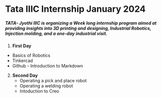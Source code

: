 # Tata IIIC Internship January 2024

##### TATA- Jyothi IIIC is organizing a Week long internship program aimed at providing insights into 3D printing and designing, Industrial Robotics, Injection molding, and a one-day industrial visit.



1. **First Day**
  * Basics of Robotics
  * Tinkercad 
  * Github - Introduction to Markdown
  
2. **Second Day**
   * Operating a pick and place robot
   * Operating a welding robot
   * Intoduction to Creo

